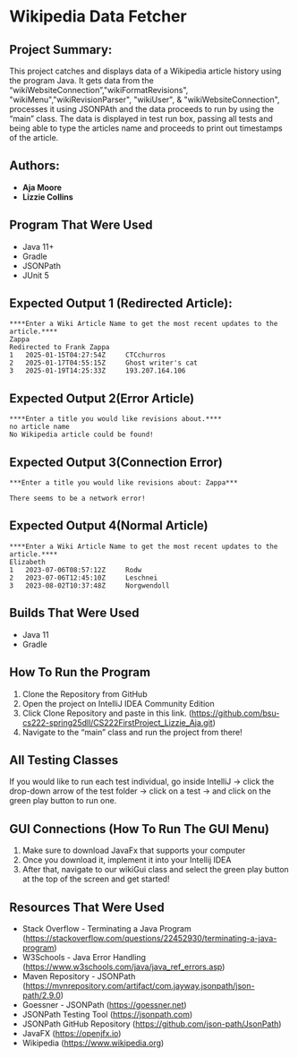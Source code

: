 # Wikipedia Data Fetcher
## Project Summary:

This project catches and displays data of a Wikipedia article history using the program Java. It gets data from the “wikiWebsiteConnection”,"wikiFormatRevisions", "wikiMenu","wikiRevisionParser", "wikiUser", & "wikiWebsiteConnection", processes it using JSONPAth and the data proceeds to run by using the “main” class. The data is displayed in test run box, passing all tests and being able to type the articles name and proceeds to print out timestamps of the article. 

## Authors:
- **Aja Moore**
- **Lizzie Collins**

## Program That Were Used
- Java 11+
- Gradle
- JSONPath
- JUnit 5

## Expected Output 1 (Redirected Article):
```
****Enter a Wiki Article Name to get the most recent updates to the article.****
Zappa
Redirected to Frank Zappa
1   2025-01-15T04:27:54Z     CTCchurros  
2   2025-01-17T04:55:15Z     Ghost writer's cat  
3   2025-01-19T14:25:33Z     193.207.164.106  
```

## Expected Output 2(Error Article)
```
****Enter a title you would like revisions about.****
no article name
No Wikipedia article could be found!
```
## Expected Output 3(Connection Error)
```
***Enter a title you would like revisions about: Zappa***

There seems to be a network error!
```

## Expected Output 4(Normal Article)
```
****Enter a Wiki Article Name to get the most recent updates to the article.****
Elizabeth
1   2023-07-06T08:57:12Z     Rodw  
2   2023-07-06T12:45:10Z     Leschnei  
3   2023-08-02T10:37:48Z     Norgwendoll  
```

## Builds That Were Used
- Java 11
- Gradle

## How To Run the Program
1.	Clone the Repository from GitHub
2.	Open the project on IntelliJ IDEA Community Edition
3.	Click Clone Repository and paste in this link. (https://github.com/bsu-cs222-spring25dll/CS222FirstProject_Lizzie_Aja.git)
4.	Navigate to the “main” class and run the project from there! 

## All Testing Classes
If you would like to run each test individual, go inside IntelliJ -> click the drop-down arrow of the test folder -> click on a test -> and click on the green play button to run one. 

## GUI Connections (How To Run The GUI Menu)
1. Make sure to download JavaFx that supports your computer
2. Once you download it, implement it into your Intellij IDEA
3. After that, navigate to our wikiGui class and select the green play button at the top of the screen and get started!


## Resources That Were Used 

- Stack Overflow - Terminating a Java Program (https://stackoverflow.com/questions/22452930/terminating-a-java-program)
- W3Schools - Java Error Handling (https://www.w3schools.com/java/java_ref_errors.asp)
- Maven Repository - JSONPath (https://mvnrepository.com/artifact/com.jayway.jsonpath/json-path/2.9.0)
- Goessner - JSONPath (https://goessner.net)
- JSONPath Testing Tool (https://jsonpath.com)
- JSONPath GitHub Repository (https://github.com/json-path/JsonPath)
- JavaFX (https://openjfx.io)
- Wikipedia (https://www.wikipedia.org)

